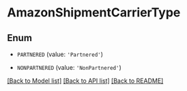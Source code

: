# AmazonShipmentCarrierType


## Enum

* `PARTNERED` (value: `'Partnered'`)

* `NONPARTNERED` (value: `'NonPartnered'`)

[[Back to Model list]](../README.md#documentation-for-models) [[Back to API list]](../README.md#documentation-for-api-endpoints) [[Back to README]](../README.md)


